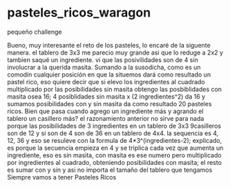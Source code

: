 pasteles_ricos_waragon
======================

pequeño challenge

Bueno, muy interesante el reto de los pasteles, lo encaré de la siguente manera.
el tablero de 3x3 me parecio muy grande asi que lo reduge a 2x2 y tambien saqué un ingrediente.
vi que las posivilidades son de 4 sin involucrar a la querida masita. Sumando a la susodicha, 
como es un comodín cualquier posición en que la situemos dará como resultado un pastel rico,
eso quiere decir que si elevo los ingredientes al cuadrado multiplicado por las posibilidades
sin masita obtengo las posbiblidades con masita osea 16; 4 posiblidades sin masita x (2 ingredientes^2)
da 16 y sumamos posibilidades con y sin masita da como resultado 20 pasteles ricos.
Bien que pasa cuando agrego un ingrediente más y agrando el tablero un casillero más?
el razonamiento anterior no sirve para nada porque las posibilidades de 3 ingredientes 
en un tablero de 3x3 9casilleros son de 12 y si son de 4 son de 36 en un tablero de 4x4.
la sequencia es 4, 12, 36 y eso se resuleve con la formula de 4*3^(ingredientes-2); explicado, 
es porque la secuencia empieza en 4 y se triplica cada vez que aumenta un ingrediente, eso es sin masita,
con masita es ese numero pero multiplicado por ingredientes al cuadrado, obteniendo posibilidades con masita;
el resto es sumar con y sin y asi no importa el tamaño del
tablero que tengamos Siempre vamos a tener Pasteles Ricos
